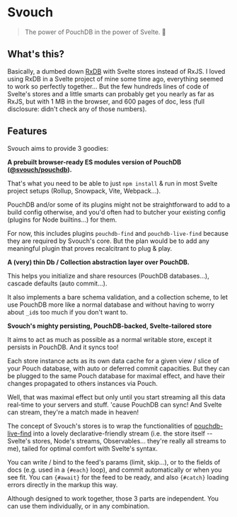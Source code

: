 # Svouch

> The power of PouchDB in the power of Svelte. :exploding_head:

## What's this?

Basically, a dumbed down [RxDB](https://rxdb.info/) with Svelte stores instead of RxJS. I loved using RxDB in a Svelte project of mine some time ago, everything seemed to work so perfectly together... But the few hundreds lines of code of Svelte's stores and a little smarts can probably get you nearly as far as RxJS, but with 1 MB in the browser, and 600 pages of doc, less (full disclosure: didn't check any of those numbers).

## Features

Svouch aims to provide 3 goodies:

**A prebuilt browser-ready ES modules version of PouchDB ([@svouch/pouchdb](https://www.npmjs.com/package/@svouch/pouchdb)).**

That's what you need to be able to just `npm install` & run in most Svelte project setups (Rollup, Snowpack, Vite, Webpack...).

PouchDB and/or some of its plugins might not be straightforward to add to a build config otherwise, and you'd often had to butcher your existing config (plugins for Node builtins...) for them.

For now, this includes plugins `pouchdb-find` and `pouchdb-live-find` because they are required by Svouch's core. But the plan would be to add any meaningful plugin that proves recalcitrant to plug & play.

**A (very) thin Db / Collection abstraction layer over PouchDB.**

This helps you initialize and share resources (PouchDB databases...), cascade defaults (auto commit...).

It also implements a bare schema validation, and a collection scheme, to let use PouchDB more like a normal database and without having to worry about `_id`s too much if you don't want to.

**Svouch's mighty persisting, PouchDB-backed, Svelte-tailored store**

It aims to act as much as possible as a normal writable store, except it persists in PouchDB. And it syncs too!

Each store instance acts as its own data cache for a given view / slice of your Pouch database, with auto or deferred commit capacities. But they can be plugged to the same Pouch database for maximal effect, and have their changes propagated to others instances via Pouch.

Well, that was maximal effect but only until you start streaming all this data real-time to your servers and stuff. 'cause PouchDB can sync! And Svelte can stream, they're a match made in heaven!

The concept of Svouch's stores is to wrap the functionalities of [pouchdb-live-find](https://github.com/colinskow/pouchdb-live-find#basic-usage) into a lovely declarative-friendly stream (i.e. the store itself -- Svelte's stores, Node's streams, Observables... they're really all streams to me), tailed for optimal comfort with Svelte's syntax.

You can write / bind to the feed's params (limit, skip...), or to the fields of docs (e.g. used in a `{#each}` loop), and commit automatically or when you see fit. You can `{#await}` for the feed to be ready, and also `{#catch}` loading errors directly in the markup this way.

Although designed to work together, those 3 parts are independent. You can use them individually, or in any combination.
